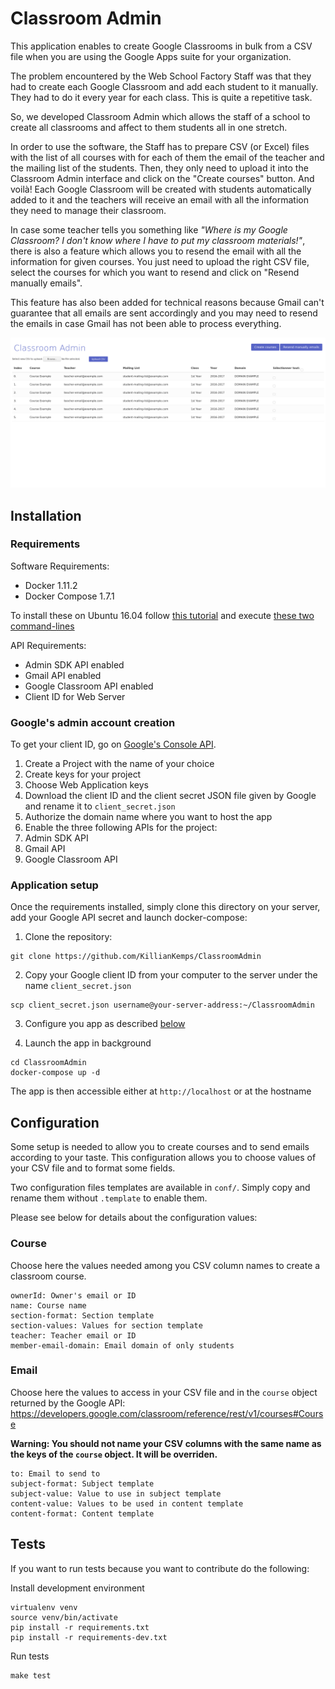# Classroom Admin

This application enables to create Google Classrooms in bulk from a CSV file when you are using the Google Apps suite for your organization.

The problem encountered by the Web School Factory Staff was that they had to create
each Google Classroom and add each student to it manually. They had to do it every year for each class. This is quite a repetitive task.

So, we developed Classroom Admin which allows the staff of a school to create all classrooms and affect to them students all in one stretch.

In order to use the software, the Staff has to prepare CSV (or Excel) files with the list of all courses
with for each of them the email of the teacher and the mailing list of the students.
Then, they only need to upload it into the Classroom Admin interface and click on the "Create courses" button. And voilà! Each Google Classroom will be created with students automatically added to it and the teachers will receive an email with all the information they need to manage their classroom.

In case some teacher tells you something like *"Where is my Google Classroom? I don't know where I have to put my classroom materials!"*, there is also a feature which allows you to resend the email with all the information for given courses. You just need to upload the right CSV file, select the courses for which you want to resend and click on "Resend manually emails".

This feature has also been added for technical reasons because Gmail can't guarantee that all emails are sent accordingly and you may need to resend the emails in case Gmail has not been able to process everything.

![Classroom Admin Screenshot](classroom_admin_screenshot.png)

## Installation

### Requirements

Software Requirements:
  - Docker 1.11.2
  - Docker Compose 1.7.1

To install these on Ubuntu 16.04 follow [this tutorial](https://www.digitalocean.com/community/tutorials/how-to-install-and-use-docker-on-ubuntu-16-04) and execute [these two command-lines](https://github.com/docker/compose/releases/tag/1.7.1)

API Requirements:
  - Admin SDK API enabled
  - Gmail API enabled
  - Google Classroom API enabled
  - Client ID for Web Server

### Google's admin account creation

To get your client ID, go on [Google's Console API](https://console.developers.google.com/apis/).

1. Create a Project with the name of your choice
2. Create keys for your project
  1. Choose Web Application keys
  2. Download the client ID and the client secret JSON file given by Google and
  rename it to `client_secret.json`
  3. Authorize the domain name where you want to host the app
3. Enable the three following APIs for the project:
  1. Admin SDK API
  2. Gmail API
  3. Google Classroom API

### Application setup

Once the requirements installed, simply clone this directory on your server,
add your Google API secret and launch docker-compose:

1. Clone the repository:
``` Server
git clone https://github.com/KillianKemps/ClassroomAdmin
```

2. Copy your Google client ID from your computer to the server under the name `client_secret.json`
``` Computer
scp client_secret.json username@your-server-address:~/ClassroomAdmin
```

3. Configure you app as described [below](#Configuration)

4. Launch the app in background
```
cd ClassroomAdmin
docker-compose up -d
```

The app is then accessible either at `http://localhost` or at the hostname

## Configuration

Some setup is needed to allow you to create courses and to send emails according to your taste. This configuration allows you to choose values of your CSV file and to format some fields.

Two configuration files templates are available in `conf/`. Simply copy and rename them without `.template` to enable them.

Please see below for details about the configuration values:

### Course

Choose here the values needed among you CSV column names to create a classroom course.

```
ownerId: Owner's email or ID
name: Course name
section-format: Section template
section-values: Values for section template
teacher: Teacher email or ID
member-email-domain: Email domain of only students
```

### Email

Choose here the values to access in your CSV file and in the `course` object returned by the Google API: https://developers.google.com/classroom/reference/rest/v1/courses#Course

**Warning: You should not name your CSV columns with the same name as the keys of the `course` object. It will be overriden.**


```
to: Email to send to
subject-format: Subject template
subject-value: Value to use in subject template
content-value: Values to be used in content template
content-format: Content template
```

## Tests

If you want to run tests because you want to contribute do the following:

Install development environment
```
virtualenv venv
source venv/bin/activate
pip install -r requirements.txt
pip install -r requirements-dev.txt
```

Run tests
```
make test
```

